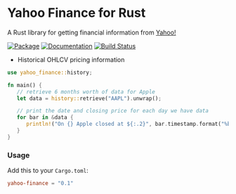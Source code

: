 # Yahoo Finance for Rust

A Rust library for getting financial information from [Yahoo!](https://finance.yahoo.com/)

[![Package][cratesio-image]][cratesio]
[![Documentation][docsrs-image]][docsrs]
[![Build Status][build-image]][build]

[docsrs-image]: https://docs.rs/yahoo-finance/badge.svg
[docsrs]: https://docs.rs/yahoo-finance
[cratesio-image]: https://img.shields.io/crates/v/yahoo-finance.svg
[cratesio]: https://crates.io/crates/yahoo-finance
[build-image]: https://github.com/fbriden/yahoo-finance-rs/workflows/Build/badge.svg
[build]: https://github.com/fbriden/yahoo-finance-rs/actions

* Historical OHLCV pricing information

```rust
use yahoo_finance::history;

fn main() {
   // retrieve 6 months worth of data for Apple
   let data = history::retrieve("AAPL").unwrap();

   // print the date and closing price for each day we have data
   for bar in &data {
      println!("On {} Apple closed at ${:.2}", bar.timestamp.format("%b %e %Y"), bar.close)
   }
}
```

### Usage

Add this to your `Cargo.toml`:

```toml
yahoo-finance = "0.1"
```
